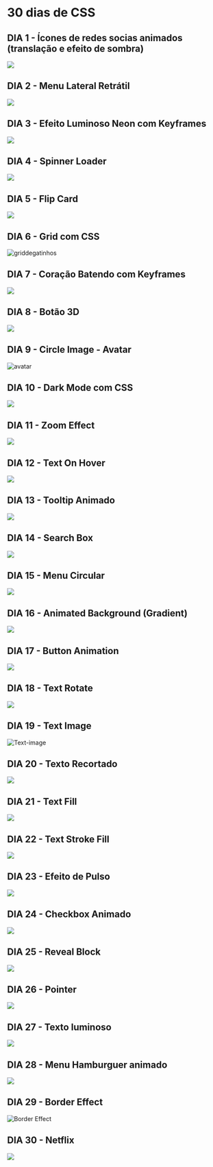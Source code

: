 # 30 dias de CSS

## DIA 1 - Ícones de redes socias animados (translação e efeito de sombra)

<a href = "https://j.gifs.com/BN0ALk.gif"><img src="https://j.gifs.com/BN0ALk.gif"></a>

## DIA 2 - Menu Lateral Retrátil

<a href = "https://j.gifs.com/4Q0OJJ.gif"><img src="https://j.gifs.com/4Q0OJJ.gif"></a>

## DIA 3 - Efeito Luminoso Neon com Keyframes

<a href = "https://j.gifs.com/mO45n3.gif"><img src="https://j.gifs.com/mO45n3.gif"></a>

## DIA 4 - Spinner Loader

<a href = "https://j.gifs.com/91M41P.gif"><img src="https://j.gifs.com/91M41P.gif"></a>

## DIA 5 - Flip Card

<a href = "https://j.gifs.com/5QGO78.gif"><img src="https://j.gifs.com/5QGO78.gif"></a>

## DIA 6 - Grid com CSS

![griddegatinhos](https://user-images.githubusercontent.com/53568231/90278398-cce2ac00-de3d-11ea-90dd-44184bfe8f97.png)

## DIA 7 - Coração Batendo com Keyframes

<a href = "https://j.gifs.com/NLAVxp.gif"><img src="https://j.gifs.com/NLAVxp.gif"></a>

## DIA 8 - Botão 3D

<a href = "https://j.gifs.com/2xZ4rj.gif"><img src="https://j.gifs.com/2xZ4rj.gif"></a>

## DIA 9 - Circle Image - Avatar
![avatar](https://user-images.githubusercontent.com/53568231/90438088-db350000-e0a9-11ea-9d25-414894f9c9fa.png)

## DIA 10 - Dark Mode com CSS

<a href = "https://j.gifs.com/gZoLLY.gif"><img src="https://j.gifs.com/gZoLLY.gif"></a>

## DIA 11 - Zoom Effect

<a href = "https://j.gifs.com/1WZ6Po.gif"><img src="https://j.gifs.com/1WZ6Po.gif"></a>

## DIA 12 - Text On Hover

<a href = "https://j.gifs.com/NLwYPD.gif"><img src="https://j.gifs.com/NLwYPD.gif"></a>

## DIA 13 - Tooltip Animado

<a href = "https://j.gifs.com/vl0YA5.gif"><img src="https://j.gifs.com/vl0YA5.gif"></a>

## DIA 14 - Search Box

<a href = "https://j.gifs.com/q7BL9r.gif"><img src="https://j.gifs.com/q7BL9r.gif"></a>

## DIA 15 - Menu Circular

<a href = "https://j.gifs.com/k8vj75.gif"><img src="https://j.gifs.com/k8vj75.gif"></a>

## DIA 16 - Animated Background (Gradient)

<a href = "https://j.gifs.com/71Zwmr.gif"><img src="https://j.gifs.com/71Zwmr.gif"></a>

## DIA 17 - Button Animation

<a href = "https://j.gifs.com/ANZ2Vz.gif"><img src="https://j.gifs.com/ANZ2Vz.gif"></a>

## DIA 18 - Text Rotate

<a href = "https://j.gifs.com/1WZD0j.gif"><img src="https://j.gifs.com/1WZD0j.gif"></a>

## DIA 19 - Text Image

![Text-image](https://user-images.githubusercontent.com/53568231/91517228-b3bd0f00-e8c3-11ea-81b2-53af8bce47dd.png)

## DIA 20 - Texto Recortado

<a href = "https://j.gifs.com/ZYMR5v.gif"><img src="https://j.gifs.com/ZYMR5v.gif"></a>

## DIA 21 - Text Fill

<a href = "https://j.gifs.com/nxy1v5.gif"><img src="https://j.gifs.com/nxy1v5.gif"></a>

## DIA 22 - Text Stroke Fill

<a href = "https://j.gifs.com/lxw1ZM.gif"><img src="https://j.gifs.com/lxw1ZM.gif"></a>

## DIA 23 - Efeito de Pulso

<a href = "https://j.gifs.com/WLJY9x.gif"><img src="https://j.gifs.com/WLJY9x.gif"></a>
 
## DIA 24 - Checkbox Animado

<a href = "https://j.gifs.com/6X13wR.gif"><img src="https://j.gifs.com/6X13wR.gif"></a>

## DIA 25 - Reveal Block

<a href = "https://j.gifs.com/5QZm0K.gif"><img src="https://j.gifs.com/5QZm0K.gif"></a>

## DIA 26 - Pointer

<a href = "https://j.gifs.com/k8vGmv.gif"><img src="https://j.gifs.com/k8vGmv.gif"></a>

## DIA 27 - Texto luminoso

<a href = "https://j.gifs.com/71Zo5B.gif"><img src="https://j.gifs.com/71Zo5B.gif"></a>

## DIA 28 - Menu Hamburguer animado

<a href = "https://j.gifs.com/vl1QKn.gif"><img src="https://j.gifs.com/vl1QKn.gif"></a>

## DIA 29 - Border Effect

![Border Effect](https://user-images.githubusercontent.com/53568231/92537387-60778480-f212-11ea-9102-78fd936623a7.png)

## DIA 30 - Netflix

<a href = "https://j.gifs.com/mO5YMO.gif"><img src="https://j.gifs.com/mO5YMO.gif"></a>

